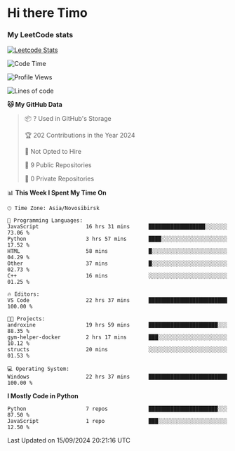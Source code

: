 # Hi there Timo
### My LeetCode stats
[![Leetcode Stats](https://leetcard.jacoblin.cool/przdtl?border=0&radius=20&ext=heatmap&theme=nord)](https://leetcode.com/przdtl)

<!--START_SECTION:waka-->
![Code Time](http://img.shields.io/badge/Code%20Time-314%20hrs%2032%20mins-blue)

![Profile Views](http://img.shields.io/badge/Profile%20Views-0-blue)

![Lines of code](https://img.shields.io/badge/From%20Hello%20World%20I%27ve%20Written-78.3%20thousand%20lines%20of%20code-blue)

**🐱 My GitHub Data** 

> 📦 ? Used in GitHub's Storage 
 > 
> 🏆 202 Contributions in the Year 2024
 > 
> 🚫 Not Opted to Hire
 > 
> 📜 9 Public Repositories 
 > 
> 🔑 0 Private Repositories 
 > 
📊 **This Week I Spent My Time On** 

```text
🕑︎ Time Zone: Asia/Novosibirsk

💬 Programming Languages: 
JavaScript               16 hrs 31 mins      ██████████████████░░░░░░░   73.06 % 
Python                   3 hrs 57 mins       ████░░░░░░░░░░░░░░░░░░░░░   17.52 % 
HTML                     58 mins             █░░░░░░░░░░░░░░░░░░░░░░░░   04.29 % 
Other                    37 mins             █░░░░░░░░░░░░░░░░░░░░░░░░   02.73 % 
C++                      16 mins             ░░░░░░░░░░░░░░░░░░░░░░░░░   01.25 % 

🔥 Editors: 
VS Code                  22 hrs 37 mins      █████████████████████████   100.00 % 

🐱‍💻 Projects: 
androxine                19 hrs 59 mins      ██████████████████████░░░   88.35 % 
gym-helper-docker        2 hrs 17 mins       ███░░░░░░░░░░░░░░░░░░░░░░   10.12 % 
structs                  20 mins             ░░░░░░░░░░░░░░░░░░░░░░░░░   01.53 % 

💻 Operating System: 
Windows                  22 hrs 37 mins      █████████████████████████   100.00 % 
```

**I Mostly Code in Python** 

```text
Python                   7 repos             ██████████████████████░░░   87.50 % 
JavaScript               1 repo              ███░░░░░░░░░░░░░░░░░░░░░░   12.50 % 
```




 Last Updated on 15/09/2024 20:21:16 UTC
<!--END_SECTION:waka-->
